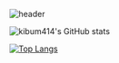 <!-- kibum414's profile -->

![header](https://capsule-render.vercel.app/api?type=soft&color=auto&height=150&section=header&text=KiBeom,%20Park&fontSize=70&animation=twinkling)

![kibum414's GitHub stats](https://github-readme-stats.vercel.app/api?username=kibum414&count_private=true&include_all_commits=false&show_icons=true&theme=swift&hide=stars,issues&title_color=DBAEFF&width=40)

[![Top Langs](https://github-readme-stats.vercel.app/api/top-langs/?username=kibum414&count_private=true&include_all_commits=true&theme=swift&layout=compact&title_color=DBAEFF&width=49.2)](https://github.com/anuraghazra/github-readme-stats)

<!--
**kibum414/kibum414** is a ✨ _special_ ✨ repository because its `README.md` (this file) appears on your GitHub profile.

Here are some ideas to get you started:

- 🔭 I’m currently working on ...
- 🌱 I’m currently learning ...
- 👯 I’m looking to collaborate on ...
- 🤔 I’m looking for help with ...
- 💬 Ask me about ...
- 📫 How to reach me: ...
- 😄 Pronouns: ...
- ⚡ Fun fact: ...
-->

<!--
<a href="https://github.com/ashutosh00710/github-readme-activity-graph">
<img src="https://activity-graph.herokuapp.com/graph?username=g2hhh2ee&theme=react-dark&bg_color=20232a&hide_border=true&line=FBE38E&color=DBAEFF" width=60%/>
</a>


<img src="https://img.shields.io/badge/JAVA-007396?style=for-the-badge&logo=java&logoColor=white">

![JavaScript](https://img.shields.io/badge/javascript-%23323330.svg?style=for-the-badge&logo=javascript&color=282A36)
-->


<!--
[![Hits](https://hits.seeyoufarm.com/api/count/incr/badge.svg?url=https%3A%2F%2Fgithub.com%2Fg2hhh2ee&count_bg=%23918FE0&title_bg=%23545454&icon=github.svg&icon_color=%23E7E7E7&title=Views&edge_flat=false)](https://hits.seeyoufarm.com)</div>
[![Hits](https://hits.seeyoufarm.com/api/count/incr/badge.svg?url=https%3A%2F%2Fgithub.com%2Fg2hhh2ee&count_bg=%23DD6387&title_bg=%23282A36&icon=&icon_color=%23E7E7E7&title=hits&edge_flat=false&title_color=DBAEFF)](https://hits.seeyoufarm.com)
-->


<!--
[![Top Langs](https://github-readme-stats.vercel.app/api/top-langs/?username=g2hhh2ee&count_private=true&include_all_commits=true&theme=dracula&layout=compact&title_color=DBAEFF&width=49.2)](https://github.com/anuraghazra/github-readme-stats)
-->

